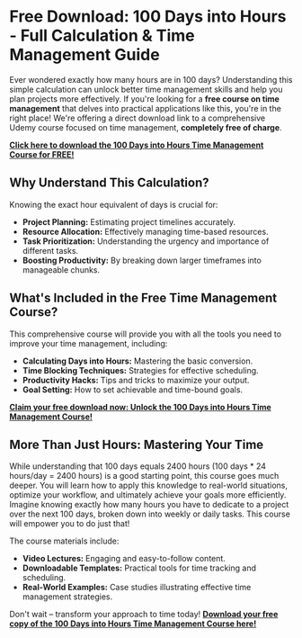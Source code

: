 # Free Download: 100 Days into Hours - Full Calculation & Time Management Guide

Ever wondered exactly how many hours are in 100 days? Understanding this simple calculation can unlock better time management skills and help you plan projects more effectively. If you're looking for a **free course on time management** that delves into practical applications like this, you're in the right place! We're offering a direct download link to a comprehensive Udemy course focused on time management, **completely free of charge**.

[**Click here to download the 100 Days into Hours Time Management Course for FREE!**](https://udemywork.com/100-days-into-hours)

## Why Understand This Calculation?

Knowing the exact hour equivalent of days is crucial for:

*   **Project Planning:** Estimating project timelines accurately.
*   **Resource Allocation:** Effectively managing time-based resources.
*   **Task Prioritization:** Understanding the urgency and importance of different tasks.
*   **Boosting Productivity:** By breaking down larger timeframes into manageable chunks.

## What's Included in the Free Time Management Course?

This comprehensive course will provide you with all the tools you need to improve your time management, including:

*   **Calculating Days into Hours:** Mastering the basic conversion.
*   **Time Blocking Techniques:** Strategies for effective scheduling.
*   **Productivity Hacks:** Tips and tricks to maximize your output.
*   **Goal Setting:** How to set achievable and time-bound goals.

[**Claim your free download now: Unlock the 100 Days into Hours Time Management Course!**](https://udemywork.com/100-days-into-hours)

## More Than Just Hours: Mastering Your Time

While understanding that 100 days equals 2400 hours (100 days * 24 hours/day = 2400 hours) is a good starting point, this course goes much deeper. You will learn how to apply this knowledge to real-world situations, optimize your workflow, and ultimately achieve your goals more efficiently. Imagine knowing exactly how many hours you have to dedicate to a project over the next 100 days, broken down into weekly or daily tasks. This course will empower you to do just that!

The course materials include:

*   **Video Lectures:** Engaging and easy-to-follow content.
*   **Downloadable Templates:** Practical tools for time tracking and scheduling.
*   **Real-World Examples:** Case studies illustrating effective time management strategies.

Don't wait – transform your approach to time today! **[Download your free copy of the 100 Days into Hours Time Management Course here!](https://udemywork.com/100-days-into-hours)**

